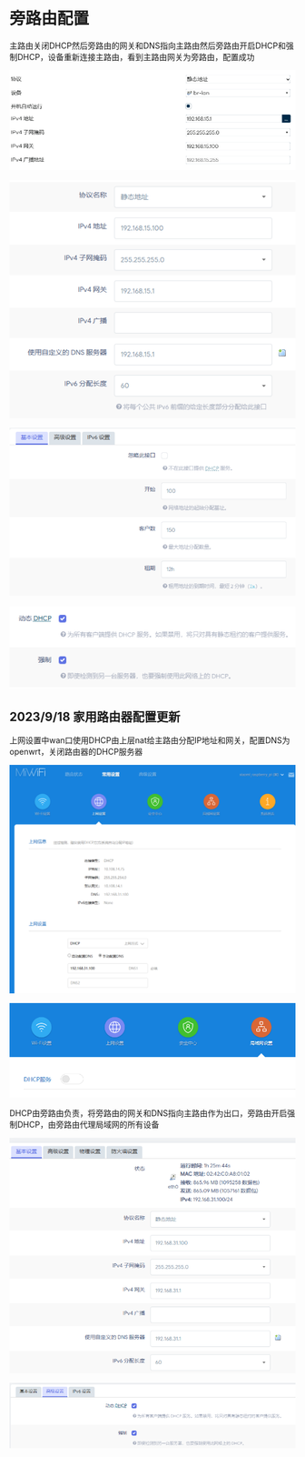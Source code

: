# 旁路由配置

主路由关闭DHCP然后旁路由的网关和DNS指向主路由然后旁路由开启DHCP和强制DHCP，设备重新连接主路由，看到主路由网关为旁路由，配置成功

![](../images/2023-08-11-20-30-30-image.png)

![](../images/2023-08-11-20-31-23-image.png)

![](../images/2023-08-11-20-31-44-image.png)

![](../images/2023-08-11-20-32-07-image.png)



## 2023/9/18 家用路由器配置更新

上网设置中wan口使用DHCP由上层nat给主路由分配IP地址和网关，配置DNS为openwrt，关闭路由器的DHCP服务器

![](../images/2023-09-18-19-44-55-image.png)

![](../images/2023-09-18-19-45-36-image.png)

DHCP由旁路由负责，将旁路由的网关和DNS指向主路由作为出口，旁路由开启强制DHCP，由旁路由代理局域网的所有设备

![](../images/2023-09-18-19-46-36-image.png)

![](../images/2023-09-18-19-46-47-image.png)
